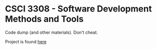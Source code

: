 # CSCI 3308 - Software Development Methods and Tools

Code dump (and other materials). Don't cheat.

Project is found [here](https://github.com/AparaV/Pi-in-the-Sky)
